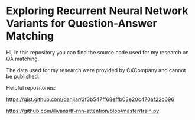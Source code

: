 # Exploring Recurrent Neural Network Variants for Question-Answer Matching

Hi, in this repository you can find the source code used for my research on QA matching.

The data used for my research were provided by CXCompany and cannot be published.

Helpful repositories: 

https://gist.github.com/danijar/3f3b547ff68effb03e20c470af22c696 

https://github.com/ilivans/tf-rnn-attention/blob/master/train.py


